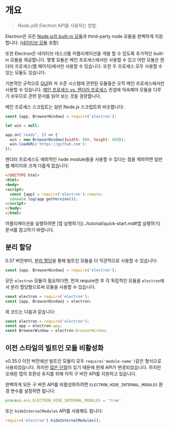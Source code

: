 # 개요

> Node.js와 Electron API를 사용하는 방법.

Electron은 모든 [Node.js의 built-in 모듈](http://nodejs.org/api/)과 third-party
node 모듈을 완벽하게 지원합니다. ([네이티브 모듈](../tutorial/using-native-node-modules.md)
포함)

또한 Electron은 네이티브 데스크톱 어플리케이션을 개발 할 수 있도록 추가적인 built-in
모듈을 제공합니다. 몇몇 모듈은 메인 프로세스에서만 사용할 수 있고 어떤 모듈은 렌더러
프로세스(웹 페이지)에서만 사용할 수 있습니다. 또한 두 프로세스 모두 사용할 수 있는
모듈도 있습니다.

기본적인 규칙으로 [GUI][gui]와 저 수준 시스템에 관련된 모듈들은 오직 메인
프로세스에서만 사용할 수 있습니다. [메인 프로세스 vs. 렌더러 프로세스](../tutorial/quick-start.md#메인-프로세스)
컨셉에 익숙해야 모듈을 다루기 쉬우므로 관련 문서를 읽어 보는 것을 권장합니다.

메인 프로세스 스크립트는 일반 Node.js 스크립트와 비슷합니다:

```javascript
const {app, BrowserWindow} = require('electron');

let win = null;

app.on('ready', () => {
  win = new BrowserWindow({width: 800, height: 600});
  win.loadURL('https://github.com');
});
```

렌더러 프로세스도 예외적인 node module들을 사용할 수 있다는 점을 제외하면 일반 웹
페이지와 크게 다를게 없습니다:

```html
<!DOCTYPE html>
<html>
<body>
<script>
  const {app} = require('electron').remote;
  console.log(app.getVersion());
</script>
</body>
</html>
```

어플리케이션을 실행하려면 [앱 실행하기](../tutorial/quick-start.md#앱 실행하기)
문서를 참고하기 바랍니다.

## 분리 할당

0.37 버전부터, [분리 할당][destructuring-assignment]을 통해 빌트인 모듈을 더
직관적으로 사용할 수 있습니다:

```javascript
const {app, BrowserWindow} = require('electron');
```

모든 `electron` 모듈이 필요하다면, 먼저 require한 후 각 독립적인 모듈을
`electron`에서 분리 할당함으로써 모듈을 사용할 수 있습니다.

```javascript
const electron = require('electron');
const {app, BrowserWindow} = electron;
 ```

위 코드는 다음과 같습니다:

```javascript
const electron = require('electron');
const app = electron.app;
const BrowserWindow = electron.BrowserWindow;
```

## 이전 스타일의 빌트인 모듈 비활성화

v0.35.0 이전 버전에선 빌트인 모듈이 모두 `require('module-name')`같은 형식으로
사용되었습니다. 하지만 [많은 단점][issue-387]이 있기 때문에 현재 API가 변경되었습니다.
하지만 오래된 앱의 호환성 유지를 위해 아직 구 버전 API를 지원하고 있습니다.

완벽하게 모든 구 버전 API를 비활성화하려면 `ELECTRON_HIDE_INTERNAL_MODULES` 환경
변수를 설정하면 됩니다:

```javascript
process.env.ELECTRON_HIDE_INTERNAL_MODULES = 'true'
```

또는 `hideInternalModules` API를 사용해도 됩니다:

```javascript
require('electron').hideInternalModules();
```

[gui]: https://en.wikipedia.org/wiki/Graphical_user_interface
[destructuring-assignment]: https://developer.mozilla.org/ko/docs/Web/JavaScript/Reference/Operators/Destructuring_assignment
[issue-387]: https://github.com/electron/electron/issues/387
